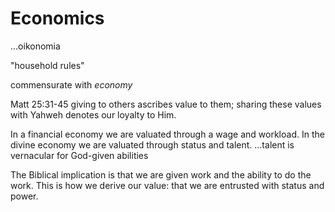 # Economics
...oikonomia

"household rules"

commensurate with _economy_

Matt 25:31-45
  giving to others ascribes value to them; sharing these values with Yahweh denotes our loyalty to Him.

In a financial economy we are valuated through a wage and workload.
In the divine economy we are valuated through status and talent.
...talent is vernacular for God-given abilities

The Biblical implication is that we are given work and the ability to do the work.
This is how we derive our value: that we are entrusted with status and power.
